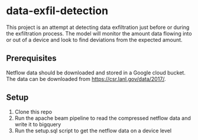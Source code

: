 # data-exfil-detection

This project is an attempt at detecting data exfiltration just before or during the exfiltration process. The model will monitor the amount data flowing into or out of a device and look to find deviations from the expected amount.

## Prerequisites

Netflow data should be downloaded and stored in a Google cloud bucket. The data can be downloaded from https://csr.lanl.gov/data/2017/.

## Setup

1. Clone this repo
2. Run the apache beam pipeline to read the compressed netflow data and write it to bigquery
3. Run the setup.sql script to get the netflow data on a device level
